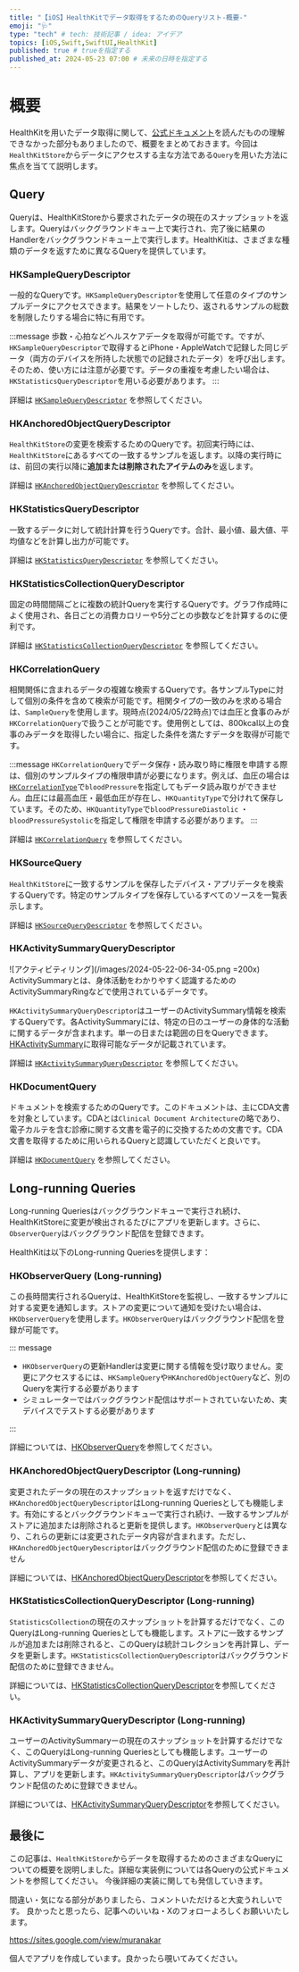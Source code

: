 ```yaml
---
title: "【iOS】HealthKitでデータ取得をするためのQueryリスト-概要-"
emoji: "🩺"
type: "tech" # tech: 技術記事 / idea: アイデア
topics: [iOS,Swift,SwiftUI,HealthKit]
published: true # trueを指定する
published_at: 2024-05-23 07:00 # 未来の日時を指定する
---
```


# 概要

HealthKitを用いたデータ取得に関して、[公式ドキュメント](https://developer.apple.com/documentation/healthkit/reading_data_from_healthkit)を読んだものの理解できなかった部分もありましたので、概要をまとめておきます。今回は`HealthKitStore`からデータにアクセスする主な方法である`Query`を用いた方法に焦点を当てて説明します。

## Query

Queryは、HealthKitStoreから要求されたデータの現在のスナップショットを返します。Queryはバックグラウンドキュー上で実行され、完了後に結果のHandlerをバックグラウンドキュー上で実行します。HealthKitは、さまざまな種類のデータを返すために異なるQueryを提供しています。

### HKSampleQueryDescriptor

一般的なQueryです。`HKSampleQueryDescriptor`を使用して任意のタイプのサンプルデータにアクセスできます。結果をソートしたり、返されるサンプルの総数を制限したりする場合に特に有用です。

:::message
歩数・心拍などヘルスケアデータを取得が可能です。ですが、`HKSampleQueryDescriptor`で取得するとiPhone・AppleWatchで記録した同じデータ（両方のデバイスを所持した状態での記録されたデータ）を呼び出します。そのため、使い方には注意が必要です。データの重複を考慮したい場合は、`HKStatisticsQueryDescriptor`を用いる必要があります。
:::

詳細は [`HKSampleQueryDescriptor`](https://developer.apple.com/documentation/healthkit/hksamplequerydescriptor) を参照してください。

### HKAnchoredObjectQueryDescriptor

`HealthKitStore`の変更を検索するためのQueryです。初回実行時には、`HealthKitStore`にあるすべての一致するサンプルを返します。以降の実行時には、前回の実行以降に**追加または削除されたアイテムのみ**を返します。

詳細は [`HKAnchoredObjectQueryDescriptor`](https://developer.apple.com/documentation/healthkit/hkanchoredobjectquerydescriptor) を参照してください。

### HKStatisticsQueryDescriptor

一致するデータに対して統計計算を行うQueryです。合計、最小値、最大値、平均値などを計算し出力が可能です。

詳細は [`HKStatisticsQueryDescriptor`](https://developer.apple.com/documentation/healthkit/hkstatisticsquerydescriptor) を参照してください。

### HKStatisticsCollectionQueryDescriptor

固定の時間間隔ごとに複数の統計Queryを実行するQueryです。グラフ作成時によく使用され、各日ごとの消費カロリーや5分ごとの歩数などを計算するのに便利です。

詳細は [`HKStatisticsCollectionQueryDescriptor`](https://developer.apple.com/documentation/healthkit/hkstatisticscollectionquerydescriptor) を参照してください。

### HKCorrelationQuery

相関関係に含まれるデータの複雑な検索するQueryです。各サンプルTypeに対して個別の条件を含めて検索が可能です。相関タイプの一致のみを求める場合は、`SampleQuery`を使用します。現時点(2024/05/22時点)では血圧と食事のみが`HKCorrelationQuery`で扱うことが可能です。使用例としては、800kcal以上の食事のみデータを取得したい場合に、指定した条件を満たすデータを取得が可能です。

:::message
`HKCorrelationQuery`でデータ保存・読み取り時に権限を申請する際は、個別のサンプルタイプの権限申請が必要になります。例えば、血圧の場合は[`HKCorrelationType`](https://developer.apple.com/documentation/healthkit/hkcorrelationtype)で`bloodPressure`を指定してもデータ読み取りができません。血圧には最高血圧・最低血圧が存在し、`HKQuantityType`で分けれて保存しています。そのため、`HKQuantityType`で`bloodPressureDiastolic` ・`bloodPressureSystolic`を指定して権限を申請する必要があります。
:::

詳細は [`HKCorrelationQuery`](https://developer.apple.com/documentation/healthkit/hkcorrelationquery) を参照してください。

### HKSourceQuery

`HealthKitStore`に一致するサンプルを保存したデバイス・アプリデータを検索するQueryです。特定のサンプルタイプを保存しているすべてのソースを一覧表示します。

詳細は [`HKSourceQueryDescriptor`](https://developer.apple.com/documentation/healthkit/hksourcequerydescriptor) を参照してください。

### HKActivitySummaryQueryDescriptor

![アクティビティリング](/images/2024-05-22-06-34-05.png =200x)
ActivitySummaryとは、身体活動をわかりやすく認識するためのActivitySummaryRingなどで使用されているデータです。

`HKActivitySummaryQueryDescriptor`はユーザーのActivitySummary情報を検索するQueryです。各ActivitySummaryには、特定の日のユーザーの身体的な活動に関するデータが含まれます。単一の日または範囲の日をQueryできます。[HKActivitySummary](https://developer.apple.com/documentation/healthkit/hkactivitysummary)に取得可能なデータが記載されています。

詳細は [`HKActivitySummaryQueryDescriptor`](https://developer.apple.com/documentation/healthkit/hkactivitysummaryquery) を参照してください。

### HKDocumentQuery

ドキュメントを検索するためのQueryです。このドキュメントは、主にCDA文書を対象としています。CDAとは`Clinical Document Architecture`の略であり、電子カルテを含む診療に関する文書を電子的に交換するための文書です。CDA文書を取得するために用いられるQueryと認識していただくと良いです。

詳細は [`HKDocumentQuery`](https://developer.apple.com/documentation/healthkit/hkdocumentquery) を参照してください。

## Long-running Queries

Long-running Queriesはバックグラウンドキューで実行され続け、HealthKitStoreに変更が検出されるたびにアプリを更新します。さらに、`ObserverQuery`はバックグラウンド配信を登録できます。

HealthKitは以下のLong-running Queriesを提供します：

### HKObserverQuery (Long-running)

この長時間実行されるQueryは、HealthKitStoreを監視し、一致するサンプルに対する変更を通知します。ストアの変更について通知を受けたい場合は、`HKObserverQuery`を使用します。`HKObserverQuery`はバックグラウンド配信を登録が可能です。

::: message

- `HKObserverQuery`の更新Handlerは変更に関する情報を受け取りません。変更にアクセスするには、`HKSampleQuery`や`HKAnchoredObjectQuery`など、別のQueryを実行する必要があります
- シミュレーターではバックグラウンド配信はサポートされていないため、実デバイスでテストする必要があります

:::

詳細については、[HKObserverQuery](https://developer.apple.com/documentation/healthkit/hkobserverquery)を参照してください。

### HKAnchoredObjectQueryDescriptor (Long-running)

変更されたデータの現在のスナップショットを返すだけでなく、`HKAnchoredObjectQueryDescriptor`はLong-running Queriesとしても機能します。有効にするとバックグラウンドキューで実行され続け、一致するサンプルがストアに追加または削除されると更新を提供します。`HKObserverQuery`とは異なり、これらの更新には変更されたデータ内容が含まれます。ただし、`HKAnchoredObjectQueryDescriptor`はバックグラウンド配信のために登録できません

詳細については、[HKAnchoredObjectQueryDescriptor](https://developer.apple.com/documentation/healthkit/hkanchoredobjectquerydescriptor)を参照してください。

### HKStatisticsCollectionQueryDescriptor (Long-running)

`StatisticsCollection`の現在のスナップショットを計算するだけでなく、このQueryはLong-running Queriesとしても機能します。ストアに一致するサンプルが追加または削除されると、このQueryは統計コレクションを再計算し、データを更新します。`HKStatisticsCollectionQueryDescriptor`はバックグラウンド配信のために登録できません。

詳細については、[HKStatisticsCollectionQueryDescriptor](https://developer.apple.com/documentation/healthkit/hkstatisticscollectionquerydescriptor)を参照してください。

### HKActivitySummaryQueryDescriptor (Long-running)

ユーザーのActivitySummaryーの現在のスナップショットを計算するだけでなく、このQueryはLong-running Queriesとしても機能します。ユーザーのActivitySummaryデータが変更されると、このQueryはActivitySummaryを再計算し、アプリを更新します。`HKActivitySummaryQueryDescriptor`はバックグラウンド配信のために登録できません。

詳細については、[HKActivitySummaryQueryDescriptor](https://developer.apple.com/documentation/healthkit/hkactivitysummaryquerydescriptor)を参照してください。

## 最後に

この記事は、`HealthKitStore`からデータを取得するためのさまざまなQueryについての概要を説明しました。詳細な実装例については各Queryの公式ドキュメントを参照してください。
今後詳細の実装に関しても発信していきます。

間違い・気になる部分がありましたら、コメントいただけると大変うれしいです。
良かったと思ったら、記事へのいいね・Xのフォローよろしくお願いいたします。

https://sites.google.com/view/muranakar

個人でアプリを作成しています。良かったら覗いてみてください。

